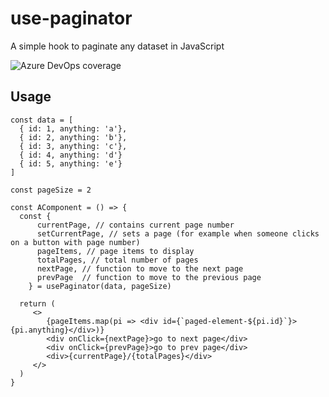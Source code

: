 # use-paginator

A simple hook to paginate any dataset in JavaScript

![Azure DevOps coverage](https://img.shields.io/azure-devops/coverage/rpodwika/use-paginator/2)

## Usage 

```
const data = [
  { id: 1, anything: 'a'},
  { id: 2, anything: 'b'},
  { id: 3, anything: 'c'},
  { id: 4, anything: 'd'}
  { id: 5, anything: 'e'}
]

const pageSize = 2

const AComponent = () => {
  const {
      currentPage, // contains current page number
      setCurrentPage, // sets a page (for example when someone clicks on a button with page number)
      pageItems, // page items to display
      totalPages, // total number of pages
      nextPage, // function to move to the next page
      prevPage  // function to move to the previous page
    } = usePaginator(data, pageSize)
  
  return (
     <>
        {pageItems.map(pi => <div id={`paged-element-${pi.id}`}>{pi.anything}</div>)}
        <div onClick={nextPage}>go to next page</div>
        <div onClick={prevPage}>go to prev page</div>
        <div>{currentPage}/{totalPages}</div>
     </>
  ) 
}
```
